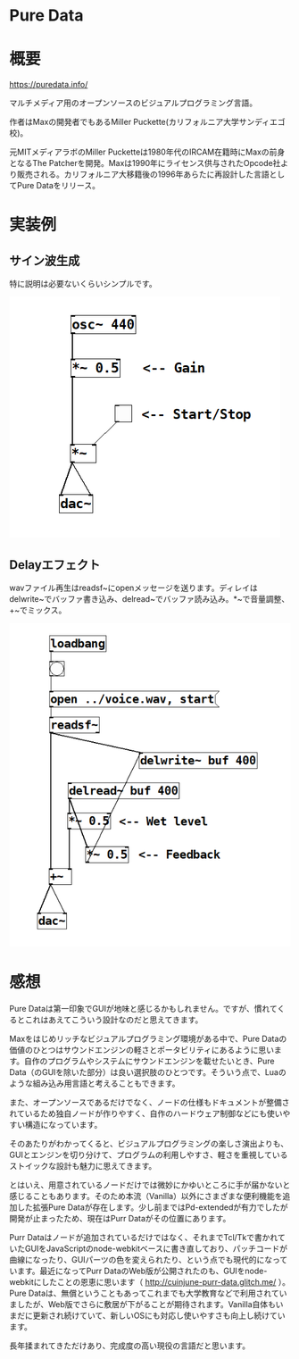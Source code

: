 Pure Data
===

# 概要

https://puredata.info/

マルチメディア用のオープンソースのビジュアルプログラミング言語。

作者はMaxの開発者でもあるMiller Puckette(カリフォルニア大学サンディエゴ校)。

元MITメディアラボのMiller Pucketteは1980年代のIRCAM在籍時にMaxの前身となるThe Patcherを開発。Maxは1990年にライセンス供与されたOpcode社より販売される。カリフォルニア大移籍後の1996年あらたに再設計した言語としてPure Dataをリリース。

# 実装例

## サイン波生成

特に説明は必要ないくらいシンプルです。

![sine](sine.png)

## Delayエフェクト

wavファイル再生はreadsf\~にopenメッセージを送ります。ディレイはdelwrite\~でバッファ書き込み、delread\~でバッファ読み込み。*\~で音量調整、+\~でミックス。

![delay](delay.png)


# 感想

Pure Dataは第一印象でGUIが地味と感じるかもしれません。ですが、慣れてくるとこれはあえてこういう設計なのだと思えてきます。

Maxをはじめリッチなビジュアルプログラミング環境がある中で、Pure Dataの価値のひとつはサウンドエンジンの軽さとポータビリティにあるように思います。自作のプログラムやシステムにサウンドエンジンを載せたいとき、Pure Data（のGUIを除いた部分）は良い選択肢のひとつです。そういう点で、Luaのような組み込み用言語と考えることもできます。

また、オープンソースであるだけでなく、ノードの仕様もドキュメントが整備されているため独自ノードが作りやすく、自作のハードウェア制御などにも使いやすい構造になっています。

そのあたりがわかってくると、ビジュアルプログラミングの楽しさ演出よりも、GUIとエンジンを切り分けて、プログラムの利用しやすさ、軽さを重視しているストイックな設計も魅力に思えてきます。

とはいえ、用意されているノードだけでは微妙にかゆいところに手が届かないと感じることもあります。そのため本流（Vanilla）以外にさまざまな便利機能を追加した拡張Pure Dataが存在します。少し前まではPd-extendedが有力でしたが開発が止まったため、現在はPurr Dataがその位置にあります。

Purr Dataはノードが追加されているだけではなく、それまでTcl/Tkで書かれていたGUIをJavaScriptのnode-webkitベースに書き直しており、パッチコードが曲線になったり、GUIパーツの色を変えられたり、という点でも現代的になっています。最近になってPurr DataのWeb版が公開されたのも、GUIをnode-webkitにしたことの恩恵に思います（ http://cuinjune-purr-data.glitch.me/ ）。Pure Dataは、無償ということもあってこれまでも大学教育などで利用されていましたが、Web版でさらに敷居が下がることが期待されます。Vanilla自体もいまだに更新され続けていて、新しいOSにも対応し使いやすさも向上し続けています。

長年揉まれてきただけあり、完成度の高い現役の言語だと思います。

